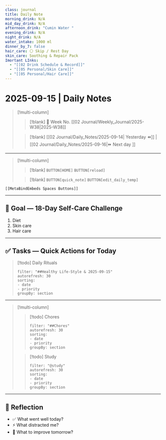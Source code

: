 ```yaml
---
class: journal
title: Daily Note
morning_drink: N/A
mid_day_drink: N/A
afternoon_drink: "Cumin Water "
evening_drink: N/A
night_drink: N/A
water_intake: 1000 ml
dinner_by_7: false
hair_care: ⚪ Skip / Rest Day
skin_care: Soothing & Repair Pack
Imortant LInks:
  - "[[02 Drink Schedule & Record]]"
  - "[[05 Personal/Skin Care]]"
  - "[[05 Personal/Hair Care]]"
---
```


# 2025-09-15 | Daily Notes

> [!multi-column]
> 
>> [!blank]
>> 📅 Week No. [[02 Journal/Weekly_Journal/2025-W38|2025-W38]]
>
>> [!blank]
>> [[02 Journal/Daily_Notes/2025-09-14| Yesterday ⏪]] |  [[02 Journal/Daily_Notes/2025-09-16|⏩ Next day ]]

---

> [!multi-column]
>
>> [!blank]
>> `BUTTON[HOME]` 
>> `BUTTON[reload]`
>
>> [!blank]
>> `BUTTON[quick_note]` 
>> `BUTTON[edit_daily_temp]` 
 
 ```meta-bind-embed
 [[MetaBindEmbeds Spaces Buttons]]
 ```
 
---


## 🎯 Goal — 18-Day Self-Care Challenge

1. Diet
2. Skin care
3. Hair care

---

## ✅ Tasks — Quick Actions for Today

> [!todo] Daily Rituals
> ```todoist
> filter: "##Healthy Life-Style & 2025-09-15"
> autorefresh: 30
> sorting:  
> - date
> - priority
> groupBy: section
> ```

---

> [!multi-column]
> 
>> [!todo] Chores
>> ```todoist
>> filter: "##Chores"
>> autorefresh: 30
>> sorting:  
>> - date
>> - priority
>> groupBy: section
>> ```
>
>> [!todo] Study
>> ```todoist
>> filter: "@study"
>> autorefresh: 30
>> sorting:  
>> - date
>> - priority
>> groupBy: section
>> ```

---

## 📓 Reflection

- ✅ What went well today?  
- ⚡ What distracted me?  
- 🎯 What to improve tomorrow?  
